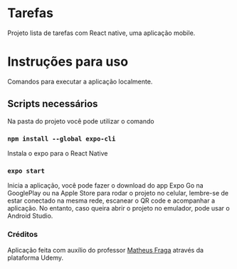 # Tarefas
Projeto lista de tarefas com React native, uma aplicação mobile.

# Instruções para uso

Comandos para executar a aplicação localmente.

## Scripts necessários
Na pasta do projeto você pode utilizar o comando 

### `npm install --global expo-cli`
Instala o expo para o React Native

### `expo start`
Inicia a aplicação, você pode fazer o download do app Expo Go na GooglePlay ou na Apple Store para rodar o projeto no celular, lembre-se de estar conectado na mesma rede, escanear o QR code e acompanhar a aplicação. No entanto, caso queira abrir o projeto no emulador, pode usar o Android Studio.

### Créditos
Aplicação feita com auxílio do professor [Matheus Fraga](https://github.com/devfraga) através da plataforma Udemy.


